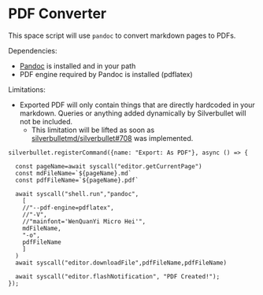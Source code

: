# PDF Converter
This space script will use `pandoc` to convert markdown pages to PDFs.

Dependencies:
- [Pandoc](https://pandoc.org) is installed and in your path
- PDF engine required by Pandoc is installed (pdflatex)

Limitations:
- Exported PDF will only contain things that are directly hardcoded in your markdown. Queries or anything added dynamically by Silverbullet will not be included.
  - This limitation will be lifted as soon as [silverbulletmd/silverbullet#708](https://github.com/silverbulletmd/silverbullet/issues/708) was implemented.

```space-script
silverbullet.registerCommand({name: "Export: As PDF"}, async () => {
  
  const pageName=await syscall("editor.getCurrentPage")
  const mdFileName=`${pageName}.md`
  const pdfFileName=`${pageName}.pdf`

  await syscall("shell.run","pandoc",
    [
    //"--pdf-engine=pdflatex",
    //"-V",
    //"mainfont='WenQuanYi Micro Hei'",
    mdFileName,
    "-o",
    pdfFileName
    ]
  )
  await syscall("editor.downloadFile",pdfFileName,pdfFileName)
  
  await syscall("editor.flashNotification", "PDF Created!");
});
```
